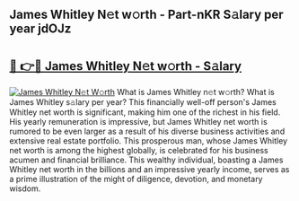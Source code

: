 ## James Whitley N𝚎t w𝚘rth - Part-nKR S𝚊lary per year jdOJz

# <h2><a href="http://gc1givt.nevu.top/?p=James+Whitley">🔗 👉🔴 James Whitley N𝚎t w𝚘rth - S𝚊lary</a></h2>

[![James Whitley N𝚎t W𝚘rth](https://i.imgur.com/Oavwk0R.jpeg)](http://gc1givt.nevu.top/?p=James+Whitley)
What is James Whitley n𝚎t w𝚘rth? What is James Whitley s𝚊lary per year?
This financially well-off person's James Whitley net worth is significant, making him one of the richest in his field. His yearly remuneration is impressive, but James Whitley net worth is rumored to be even larger as a result of his diverse business activities and extensive real estate portfolio. This prosperous man, whose James Whitley net worth is among the highest globally, is celebrated for his business acumen and financial brilliance. This wealthy individual, boasting a James Whitley net worth in the billions and an impressive yearly income, serves as a prime illustration of the might of diligence, devotion, and monetary wisdom.
